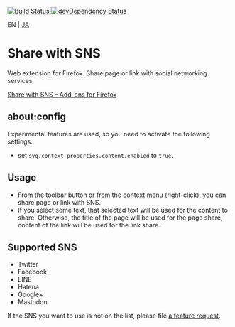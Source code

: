 [![Build Status](https://travis-ci.org/asamuzaK/shareSNS.svg?branch=master)](https://travis-ci.org/asamuzaK/shareSNS)
[![devDependency Status](https://david-dm.org/asamuzaK/shareSNS/dev-status.svg)](https://david-dm.org/asamuzaK/shareSNS#info=devDependencies)

EN | [JA](./README.ja.md)

# Share with SNS

Web extension for Firefox.
Share page or link with social networking services.

[Share with SNS – Add-ons for Firefox](https://addons.mozilla.org/firefox/addon/share-with-sns/ "Share with SNS – Add-ons for Firefox")

## about:config

Experimental features are used, so you need to activate the following settings.

* set `svg.context-properties.content.enabled` to `true`.

## Usage

* From the toolbar button or from the context menu (right-click), you can share page or link with SNS.
* If you select some text, that selected text will be used for the content to share.
  Otherwise, the title of the page will be used for the page share, content of the link will be used for the link share.

## Supported SNS

* Twitter
* Facebook
* LINE
* Hatena
* Google+
* Mastodon

If the SNS you want to use is not on the list, please file [a feature request](https://github.com/asamuzaK/shareSNS/issues "Issues · asamuzaK/shareSNS").
